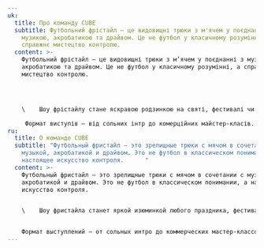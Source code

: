 ```yaml
---
uk:
  title: Про команду CUBE
  subtitle: Футбольний фрістайл — це видовищні трюки з м'ячем у поєднанні з
    музикою, акробатикою та драйвом. Це не футбол у класичному розумінні, а
    справжнє мистецтво контролю.
  content: >-
    Футбольний фрістайл — це видовищні трюки з м’ячем у поєднанні з музикою,
    акробатикою та драйвом. Це не футбол у класичному розумінні, а справжнє
    мистецтво контролю.




    \    Шоу фрістайлу стане яскравою родзинкою на святі, фестивалі чи корпоративі. Енергія, динаміка та інтерпретація в глядачів створюють незабутню атмосферу.

     Формат виступів — від сольних інтр до комерційних майстер-класів. Це сучасне, ефектне шоу, що завжди вражає публіку.
ru:
  title: О команде CUBE
  subtitle: "Футбольный фристайл — это зрелищные трюки с мячом в сочетании с
    музыкой, акробатикой и драйвом. Это не футбол в классическом понимании, а
    настоящее искусство контроля.      "
  content: >-
    Футбольный фристайл — это зрелищные трюки с мячом в сочетании с музыкой,
    акробатикой и драйвом. Это не футбол в классическом понимании, а настоящее
    искусство контроля.


    \    Шоу фристайла станет яркой изюминкой любого праздника, фестиваля или корпоратива. Энергия, динамика и вовлечение зрителей создают незабываемую атмосферу.


    Формат выступлений — от сольных интро до коммерческих мастер-классов. Это современное, эффектное шоу, которое всегда впечатляет публику.
---
```

